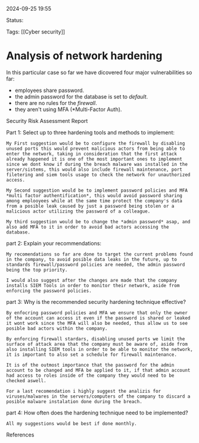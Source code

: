 2024-09-25 19:55

Status:

Tags: [[Cyber security]] 

# Analysis of network hardening

In this particular case so far we have dicovered four major vulnerabilities so far:

- employees share password.
- the admin password for the database is set to *default*.
- there are no rules for the *firewall*.
- they aren't using MFA (*Multi-Factor Auth).

Security Risk Assessment Report

Part 1: Select up to three hardening tools and methods to implement:

	My First suggestion would be to configure the firewall by disabling unused ports this would prevent malicious actors from being able to enter the network, taking in consideration that the first attack already happened it is one of the most important ones to implement since we dont know if during the breach malware was installed in the server/sistems, this would also include firewall maintenance, port filetering and siem tools usage to check the network for unauthorized access.

	My Second suggestion would be to implement password policies and MFA *multi factor authentification*, this would avoid password sharing among emplooyees while at the same time protect the company's data from a posible leak caused by just a password being stolen or a malicious actor utilizing the password of a colleague.

	My third suggestion would be to change the *admin password* asap, and also add MFA to it in order to avoid bad actors accessing the database.

part 2: Explain your recommendations:

	My recomendations so far are done to target the current problems found in the company, to avoid posible data leaks in the future, up to standards firewall/password policies are needed, the admin password being the top priority.

	I would also suggest after the changes are made that the company installs SIEM Tools in order to monitor their network, aside from enforcing the password policies. 

 part 3: Why is the recommended security hardening technique effective?

	By enfocring password policies and MFA we ensure that only the owner of the account can access it even if the password is shared or leaked it wont work since the MFA will also be needed, thus allow us to see posible bad actors within the company.

	By enforcing firewall stardars, disabling unused ports we limit the surface of attack area that the company must be aware of, aside from also installing SIEM tools in order to be able to monitor the network, it is important to also set a schedule for firewall maintenance.

	It is of the outmost importance that the password for the admin account to be changed and MFA be applied to it, if that admin account had access to roles inside of the company they would need to be checked aswell.

	For a last recomendation i highly suggest the analizis for viruses/malwares in the servers/computers of the company to discard a posible malware instalation done during the breach.


 part 4: How often does the hardening technique need to be implemented?

	All my suggestions would be best if done monthly.

References